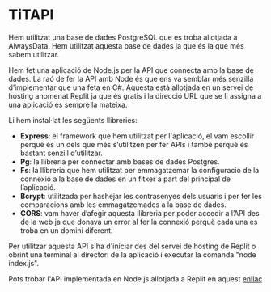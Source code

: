 # TiTAPI
Hem utilitzat una base de dades PostgreSQL que es troba allotjada a AlwaysData. Hem utilitzat aquesta base de dades ja que és la que més sabem utilitzar.

Hem fet una aplicació de Node.js per la API que connecta amb la base de dades. La raó de fer la API amb Node és que ens va semblar més senzilla d’implementar que una feta en C#. Aquesta està allotjada en un servei de hosting anomenat Replit ja que és gratis i la direcció URL que se li assigna a una aplicació és sempre la mateixa.

Li hem instal·lat les següents llibreries:

- **Express**: el framework que hem utilitzat per l'aplicació, el vam escollir perquè és un dels que més s’utilitzen per fer APIs i també perquè és bastant senzill d’utilitzar.
- **Pg**: la llibreria per connectar amb bases de dades Postgres.
- **Fs**: la llibreria que hem utilitzat per emmagatzemar la configuració de la connexió a la base de dades en un fitxer a part del principal de l’aplicació.
- **Bcrypt**: utilitzada per hashejar les contrasenyes dels usuaris i per fer les comparacions amb les emmagatzemades a la base de dades.
- **CORS**: vam haver d’afegir aquesta llibreria per poder accedir a l’API des de la web ja que donava un error al fer la connexió perquè cada una es troba en un domini diferent.

Per utilitzar aquesta API s'ha d'iniciar des del servei de hosting de Replit o obrint una terminal al directori de la aplicació i executar la comanda "node index.js".

Pots trobar l'API implementada en Node.js allotjada a Replit en aquest [enllaç](https://replit.com/@polrobledillo7e/TiTAPI#index.js)
